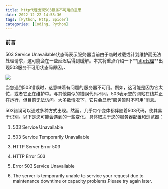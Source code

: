 ```yaml
---
title: http代理出现503服务不可用的意思
date: 2022-12-22 14:58:36
tags: [Python, Http, Spider]
categories: [Coding, Python]
---
```


### 前言

503 Service Unavailable状态码表示服务器当前由于临时过载或计划维护而无法处理请求，这可能会在一些延迟后得到缓解。本文将重点介绍一下**[http代理](http://www.ipidea.net/%3Futm-source%3Dzhihu2112%26utm-keyword%3D%3Fzhihu2112)**出现503服务不可用状态码原因。、

![](https://s2.loli.net/2023/07/10/oB4tlNThpAczKEd.png)

当您遇到503错误时，这意味着有问题的服务器不可用。例如，这可能是因为它太忙，或者它正在维护中。与其他类似的错误代码不同，503表示您的网站在线并正在运行，但目前无法访问。大多数情况下，它只会显示“服务暂时不可用”消息。

503错误可以通过多种方式出现。然而，几乎每个变体都伴随着503代码，使其易于识别。以下是您可能会遇到的一些变化，具体取决于您的服务器配置和浏览器：

1. 503 Service Unavailable

2. 503 Service Temporarily Unavailable

3. HTTP Server Error 503

4. HTTP Error 503

5. Error 503 Service Unavailable

6. The server is temporarily unable to service your request due to maintenance downtime or capacity problems.Please try again later.


